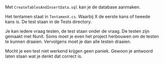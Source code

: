 Met `CreateTablesAndInsertData.sql` kan je de database aanmaken.

Het tentamen staat in `TentamenX.cs`. Waarbij X de eerste kans of tweede kans is. 
De test staan in de Tests directory. 

Je kan iedere vraag testen, de test staan onder de vraag.
De testen zijn gemaakt met Nunit. 
Soms moet je even het project herbouwen om de testen te kunnen draaien. 
Vervolgens moet je dan alle testen draaien. 

Mocht je een test niet werkend krijgen geen paniek. 
Gewoon je antwoord laten staan wat je denkt dat correct is. 
